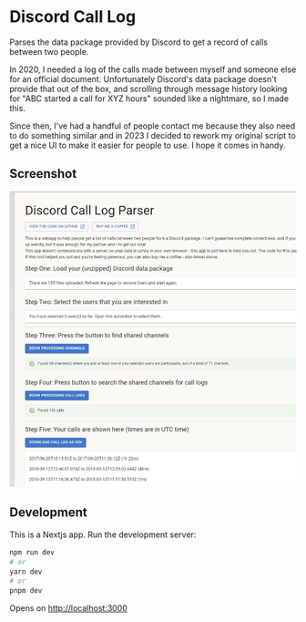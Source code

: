 # Discord Call Log

Parses the data package provided by Discord to get a record of calls between two people.

In 2020, I needed a log of the calls made between myself and someone else for an official document. Unfortunately Discord's data package doesn't provide that out of the box, and scrolling through message history looking for "ABC started a call for XYZ hours" sounded like a nightmare, so I made this.

Since then, I've had a handful of people contact me because they also need to do something similar and in 2023 I decided to rework my original script to get a nice UI to make it easier for people to use. I hope it comes in handy.

## Screenshot

![](screenshot.jpg)

## Development

This is a Nextjs app. Run the development server:

```bash
npm run dev
# or
yarn dev
# or
pnpm dev
```

Opens on [http://localhost:3000](http://localhost:3000)
